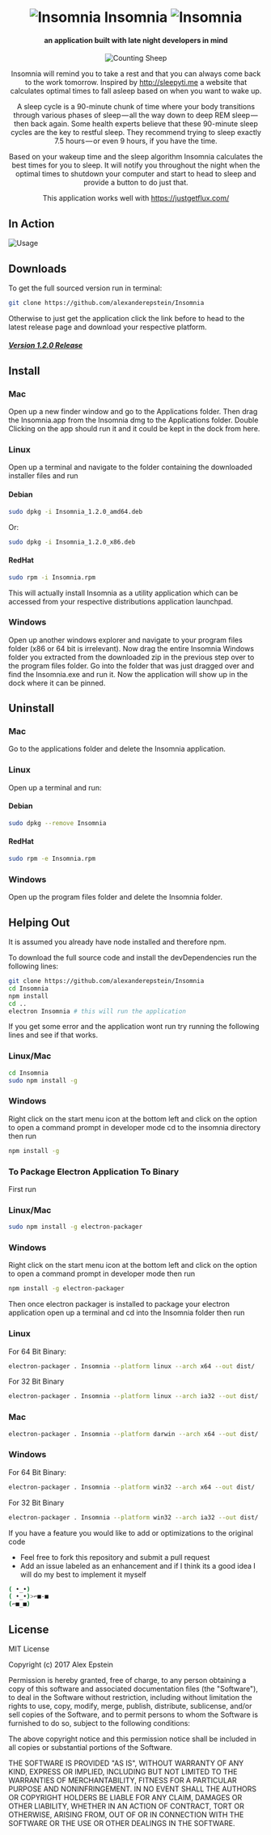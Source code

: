 <div align="center">

 # ![Insomnia](https://github.com/alexanderepstein/Insomnia/blob/master/sleep_github.png) Insomnia ![Insomnia](https://github.com/alexanderepstein/Insomnia/blob/master/sleep_github.png) 
 
 ####  an application built with late night developers in mind


 ![Counting Sheep](https://github.com/alexanderepstein/Insomnia/blob/master/giphy.gif)

 Insomnia will remind you to take a rest and that you can always come back to the work tomorrow.
 Inspired by http://sleepyti.me a website that calculates optimal times to fall asleep based on when you want to wake up.

A sleep cycle is a 90-minute chunk of time where your body transitions through various phases of sleep — all the way down to deep REM sleep — then back again. Some health experts believe that these 90-minute sleep cycles are the key to restful sleep. They recommend trying to sleep exactly 7.5 hours — or even 9 hours, if you have the time.


Based on your wakeup time and the sleep algorithm Insomnia calculates the best times for you to sleep. It will notify you throughout the night when the optimal times to shutdown your computer and start to head to sleep and provide a button to do just that.

This application works well with https://justgetflux.com/
</div>

## In Action

![Usage](https://github.com/alexanderepstein/Insomnia/blob/master/screenshots/Usage.gif)


## Downloads
To get the full sourced version run in terminal:
```bash
git clone https://github.com/alexanderepstein/Insomnia
```

Otherwise to just get the application click the link before to head to the latest release page and download your respective platform.
##### [Version 1.2.0 Release](https://github.com/alexanderepstein/Insomnia/releases/tag/v1.2.0)


## Install

### Mac
Open up a new finder window and go to the Applications folder. Then drag the Insomnia.app from the Insomnia dmg to the Applications folder. Double Clicking on the app should run it and it could be kept in the dock from here.

### Linux
Open up a terminal and navigate to the folder containing the downloaded installer files and run
#### Debian
```bash
sudo dpkg -i Insomnia_1.2.0_amd64.deb
```
Or:
```bash
sudo dpkg -i Insomnia_1.2.0_x86.deb
```
#### RedHat
```bash
sudo rpm -i Insomnia.rpm
```
 This will actually install Insomnia as a utility application which can be accessed from your respective distributions application launchpad.

### Windows
Open up another windows explorer and navigate to your program files folder (x86 or 64 bit is irrelevant). Now drag the entire Insomnia Windows folder you extracted  from the downloaded zip in the previous step over to the program files folder. Go into the folder that was just dragged over and find the Insomnia.exe and run it. Now the application will show up in the dock where it can be pinned.

## Uninstall

### Mac
Go to the applications folder and delete the Insomnia application.

### Linux
Open up a terminal and run:
#### Debian

```bash
sudo dpkg --remove Insomnia
```
#### RedHat

```bash
sudo rpm -e Insomnia.rpm
```

### Windows
Open up the program files folder and delete the Insomnia folder.

## Helping Out
It is assumed you already have node installed and therefore npm.

To download the full source code and install the devDependencies run the following lines:
```bash
git clone https://github.com/alexanderepstein/Insomnia
cd Insomnia
npm install
cd ..
electron Insomnia # this will run the application
```   

If you get some error and the application wont run try running the following lines and see if that works.

### Linux/Mac
```bash
cd Insomnia
sudo npm install -g
```

### Windows
Right click on the start menu icon at the bottom left and click on the option to open a command prompt in developer mode
cd to the insomnia directory then run
```bash
npm install -g
```
### To Package Electron Application To Binary
First run

### Linux/Mac
```bash
sudo npm install -g electron-packager
```
### Windows
Right click on the start menu icon at the bottom left and click on the option to open a command prompt in developer mode
then run
```bash
npm install -g electron-packager
```
Then once electron packager is installed to package your electron application open up a terminal and cd into the Insomnia folder then run

### Linux
For 64 Bit Binary:
```bash
electron-packager . Insomnia --platform linux --arch x64 --out dist/
```
For 32 Bit Binary
```bash
electron-packager . Insomnia --platform linux --arch ia32 --out dist/
```
### Mac
```bash
electron-packager . Insomnia --platform darwin --arch x64 --out dist/
```

### Windows
For 64 Bit Binary:
```bash
electron-packager . Insomnia --platform win32 --arch x64 --out dist/
```
For 32 Bit Binary
```bash
electron-packager . Insomnia --platform win32 --arch ia32 --out dist/
```



If you have a feature you would like to add or optimizations to the original code
* Feel free to fork this repository and submit a pull request
* Add an issue labeled as an enhancement and if I think its a good idea I will do my best to implement it myself

```bash
( •_•)
( •_•)>⌐■-■
(⌐■_■)
```

## License

MIT License

Copyright (c) 2017 Alex Epstein

Permission is hereby granted, free of charge, to any person obtaining a copy of this software and associated documentation files (the "Software"), to deal in the Software without restriction, including without limitation the rights to use, copy, modify, merge, publish, distribute, sublicense, and/or sell copies of the Software, and to permit persons to whom the Software is furnished to do so, subject to the following conditions:

The above copyright notice and this permission notice shall be included in all copies or substantial portions of the Software.

THE SOFTWARE IS PROVIDED "AS IS", WITHOUT WARRANTY OF ANY KIND, EXPRESS OR IMPLIED, INCLUDING BUT NOT LIMITED TO THE WARRANTIES OF MERCHANTABILITY, FITNESS FOR A PARTICULAR PURPOSE AND NONINFRINGEMENT. IN NO EVENT SHALL THE AUTHORS OR COPYRIGHT HOLDERS BE LIABLE FOR ANY CLAIM, DAMAGES OR OTHER LIABILITY, WHETHER IN AN ACTION OF CONTRACT, TORT OR OTHERWISE, ARISING FROM, OUT OF OR IN CONNECTION WITH THE SOFTWARE OR THE USE OR OTHER DEALINGS IN THE SOFTWARE.
